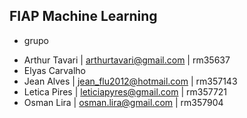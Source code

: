 ## FIAP Machine Learning

+ grupo

- Arthur Tavari  | arthurtavari@gmail.com   | rm35637  
- Elyas Carvalho 
- Jean Alves     | jean_flu2012@hotmail.com | rm357143 
- Letica Pires   | leticiapyres@gmail.com   | rm357721
- Osman Lira     | osman.lira@gmail.com     | rm357904

